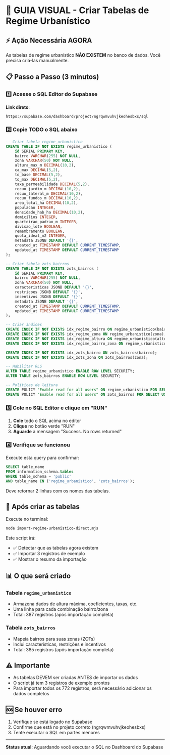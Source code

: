 # 🎯 GUIA VISUAL - Criar Tabelas de Regime Urbanístico

## ⚡ Ação Necessária AGORA

As tabelas de regime urbanístico **NÃO EXISTEM** no banco de dados. Você precisa criá-las manualmente.

## 📋 Passo a Passo (3 minutos)

### 1️⃣ Acesse o SQL Editor do Supabase

**Link direto**: 
```
https://supabase.com/dashboard/project/ngrqwmvuhvjkeohesbxs/sql
```

### 2️⃣ Copie TODO o SQL abaixo

```sql
-- Criar tabela regime_urbanistico
CREATE TABLE IF NOT EXISTS regime_urbanistico (
    id SERIAL PRIMARY KEY,
    bairro VARCHAR(255) NOT NULL,
    zona VARCHAR(50) NOT NULL,
    altura_max_m DECIMAL(10,2),
    ca_max DECIMAL(5,2),
    to_base DECIMAL(5,2),
    to_max DECIMAL(5,2),
    taxa_permeabilidade DECIMAL(5,2),
    recuo_jardim_m DECIMAL(10,2),
    recuo_lateral_m DECIMAL(10,2),
    recuo_fundos_m DECIMAL(10,2),
    area_total_ha DECIMAL(10,2),
    populacao INTEGER,
    densidade_hab_ha DECIMAL(10,2),
    domicilios INTEGER,
    quarteirao_padrao_m INTEGER,
    divisao_lote BOOLEAN,
    remembramento BOOLEAN,
    quota_ideal_m2 INTEGER,
    metadata JSONB DEFAULT '{}',
    created_at TIMESTAMP DEFAULT CURRENT_TIMESTAMP,
    updated_at TIMESTAMP DEFAULT CURRENT_TIMESTAMP
);

-- Criar tabela zots_bairros
CREATE TABLE IF NOT EXISTS zots_bairros (
    id SERIAL PRIMARY KEY,
    bairro VARCHAR(255) NOT NULL,
    zona VARCHAR(50) NOT NULL,
    caracteristicas JSONB DEFAULT '{}',
    restricoes JSONB DEFAULT '{}',
    incentivos JSONB DEFAULT '{}',
    metadata JSONB DEFAULT '{}',
    created_at TIMESTAMP DEFAULT CURRENT_TIMESTAMP,
    updated_at TIMESTAMP DEFAULT CURRENT_TIMESTAMP
);

-- Criar índices
CREATE INDEX IF NOT EXISTS idx_regime_bairro ON regime_urbanistico(bairro);
CREATE INDEX IF NOT EXISTS idx_regime_zona ON regime_urbanistico(zona);
CREATE INDEX IF NOT EXISTS idx_regime_altura ON regime_urbanistico(altura_max_m);
CREATE INDEX IF NOT EXISTS idx_regime_bairro_zona ON regime_urbanistico(bairro, zona);

CREATE INDEX IF NOT EXISTS idx_zots_bairro ON zots_bairros(bairro);
CREATE INDEX IF NOT EXISTS idx_zots_zona ON zots_bairros(zona);

-- Habilitar RLS
ALTER TABLE regime_urbanistico ENABLE ROW LEVEL SECURITY;
ALTER TABLE zots_bairros ENABLE ROW LEVEL SECURITY;

-- Políticas de leitura
CREATE POLICY "Enable read for all users" ON regime_urbanistico FOR SELECT USING (true);
CREATE POLICY "Enable read for all users" ON zots_bairros FOR SELECT USING (true);
```

### 3️⃣ Cole no SQL Editor e clique em "RUN"

1. **Cole** todo o SQL acima no editor
2. **Clique** no botão verde "RUN" 
3. **Aguarde** a mensagem "Success. No rows returned"

### 4️⃣ Verifique se funcionou

Execute esta query para confirmar:
```sql
SELECT table_name 
FROM information_schema.tables 
WHERE table_schema = 'public' 
AND table_name IN ('regime_urbanistico', 'zots_bairros');
```

Deve retornar 2 linhas com os nomes das tabelas.

## 🚀 Após criar as tabelas

Execute no terminal:
```bash
node import-regime-urbanistico-direct.mjs
```

Este script irá:
- ✅ Detectar que as tabelas agora existem
- ✅ Importar 3 registros de exemplo
- ✅ Mostrar o resumo da importação

## 📊 O que será criado

### Tabela `regime_urbanistico`
- Armazena dados de altura máxima, coeficientes, taxas, etc.
- Uma linha para cada combinação bairro/zona
- Total: 387 registros (após importação completa)

### Tabela `zots_bairros`  
- Mapeia bairros para suas zonas (ZOTs)
- Inclui características, restrições e incentivos
- Total: 385 registros (após importação completa)

## ⚠️ Importante

- As tabelas DEVEM ser criadas ANTES de importar os dados
- O script já tem 3 registros de exemplo prontos
- Para importar todos os 772 registros, será necessário adicionar os dados completos

## 🆘 Se houver erro

1. Verifique se está logado no Supabase
2. Confirme que está no projeto correto (ngrqwmvuhvjkeohesbxs)
3. Tente executar o SQL em partes menores

---

**Status atual**: Aguardando você executar o SQL no Dashboard do Supabase